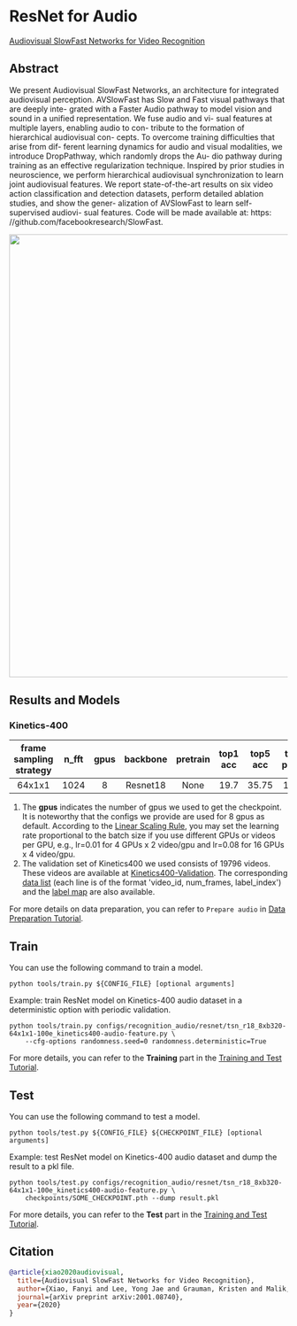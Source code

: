 # ResNet for Audio

[Audiovisual SlowFast Networks for Video Recognition](https://arxiv.org/abs/2001.08740)

<!-- [ALGORITHM] -->

## Abstract

<!-- [ABSTRACT] -->

We present Audiovisual SlowFast Networks, an architecture for integrated audiovisual perception. AVSlowFast has Slow and Fast visual pathways that are deeply inte- grated with a Faster Audio pathway to model vision and sound in a unified representation. We fuse audio and vi- sual features at multiple layers, enabling audio to con- tribute to the formation of hierarchical audiovisual con- cepts. To overcome training difficulties that arise from dif- ferent learning dynamics for audio and visual modalities, we introduce DropPathway, which randomly drops the Au- dio pathway during training as an effective regularization technique. Inspired by prior studies in neuroscience, we perform hierarchical audiovisual synchronization to learn joint audiovisual features. We report state-of-the-art results on six video action classification and detection datasets, perform detailed ablation studies, and show the gener- alization of AVSlowFast to learn self-supervised audiovi- sual features. Code will be made available at: https: //github.com/facebookresearch/SlowFast.

<!-- [IMAGE] -->

<div align=center>
<img src="https://user-images.githubusercontent.com/30782254/147050415-a30ad32a-ce52-452d-ac3d-91058c8d0cc9.png" width="800"/>
</div>

## Results and Models

### Kinetics-400

| frame sampling strategy | n_fft | gpus | backbone | pretrain | top1 acc | top5 acc | testing protocol | gpu_mem(M) |                 config                 |                 ckpt                 |                 log                  |
| :---------------------: | :---: | :--: | :------: | :------: | :------: | :------: | :--------------: | :--------: | :------------------------------------: | :----------------------------------: | :----------------------------------: |
|         64x1x1          | 1024  |  8   | Resnet18 |   None   |   19.7   |  35.75   |     10 clips     |    1897    | [config](/configs/recognition_audio/resnet/tsn_r18_8xb320-64x1x1-100e_kinetics400-audio-feature.py) | [ckpt](https://download.openmmlab.com/mmaction/v1.0/recognition_audio/resnet/tsn_r18_8xb320-64x1x1-100e_kinetics400-audio-feature/tsn_r18_8xb320-64x1x1-100e_kinetics400-audio-feature_20201012-bf34df6c.pth) | [log](https://download.openmmlab.com/mmaction/v1.0/recognition_audio/resnet/tsn_r18_8xb320-64x1x1-100e_kinetics400-audio-feature/tsn_r18_8xb320-64x1x1-100e_kinetics400-audio-feature.log) |

1. The **gpus** indicates the number of gpus we used to get the checkpoint. It is noteworthy that the configs we provide are used for 8 gpus as default.
   According to the [Linear Scaling Rule](https://arxiv.org/abs/1706.02677), you may set the learning rate proportional to the batch size if you use different GPUs or videos per GPU,
   e.g., lr=0.01 for 4 GPUs x 2 video/gpu and lr=0.08 for 16 GPUs x 4 video/gpu.
2. The validation set of Kinetics400 we used consists of 19796 videos. These videos are available at [Kinetics400-Validation](https://mycuhk-my.sharepoint.com/:u:/g/personal/1155136485_link_cuhk_edu_hk/EbXw2WX94J1Hunyt3MWNDJUBz-nHvQYhO9pvKqm6g39PMA?e=a9QldB). The corresponding [data list](https://download.openmmlab.com/mmaction/dataset/k400_val/kinetics_val_list.txt) (each line is of the format 'video_id, num_frames, label_index') and the [label map](https://download.openmmlab.com/mmaction/dataset/k400_val/kinetics_class2ind.txt) are also available.

For more details on data preparation, you can refer to `Prepare audio` in [Data Preparation Tutorial](/docs/en/user_guides/2_data_prepare.md).

## Train

You can use the following command to train a model.

```shell
python tools/train.py ${CONFIG_FILE} [optional arguments]
```

Example: train ResNet model on Kinetics-400 audio dataset in a deterministic option with periodic validation.

```shell
python tools/train.py configs/recognition_audio/resnet/tsn_r18_8xb320-64x1x1-100e_kinetics400-audio-feature.py \
    --cfg-options randomness.seed=0 randomness.deterministic=True
```

For more details, you can refer to the **Training** part in the [Training and Test Tutorial](/docs/en/user_guides/train_test.md).

## Test

You can use the following command to test a model.

```shell
python tools/test.py ${CONFIG_FILE} ${CHECKPOINT_FILE} [optional arguments]
```

Example: test ResNet model on Kinetics-400 audio dataset and dump the result to a pkl file.

```shell
python tools/test.py configs/recognition_audio/resnet/tsn_r18_8xb320-64x1x1-100e_kinetics400-audio-feature.py \
    checkpoints/SOME_CHECKPOINT.pth --dump result.pkl
```

For more details, you can refer to the **Test** part in the [Training and Test Tutorial](/docs/en/user_guides/train_test.md).

## Citation

```BibTeX
@article{xiao2020audiovisual,
  title={Audiovisual SlowFast Networks for Video Recognition},
  author={Xiao, Fanyi and Lee, Yong Jae and Grauman, Kristen and Malik, Jitendra and Feichtenhofer, Christoph},
  journal={arXiv preprint arXiv:2001.08740},
  year={2020}
}
```
